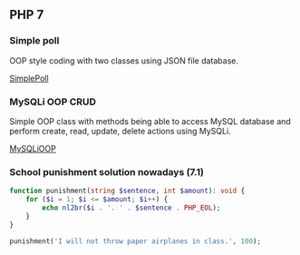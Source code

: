## PHP 7

### Simple poll

OOP style coding with two classes using JSON file database.

[SimplePoll](https://github.com/bformela/SimplePoll)

### MySQLi OOP CRUD

Simple OOP class with methods being able to access MySQL database and perform create, read, update, delete actions using MySQLi.

[MySQLiOOP](https://github.com/bformela/MySQLiOOP)

### School punishment solution nowadays (7.1)
```php
function punishment(string $sentence, int $amount): void {
    for ($i = 1; $i <= $amount; $i++) {
        echo nl2br($i . '. ' . $sentence . PHP_EOL);
    }
}

punishment('I will not throw paper airplanes in class.', 100);

```
